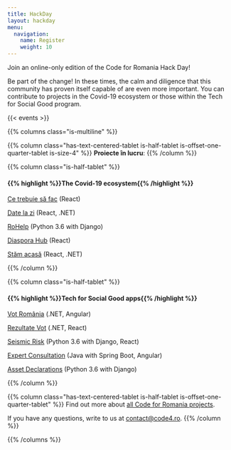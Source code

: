 ```yaml
---
title: HackDay
layout: hackday
menu:
  navigation:
    name: Register
    weight: 10
---
```


Join an online-only edition of the Code for Romania Hack Day!

Be part of the change! In these times, the calm and diligence that this community has proven itself capable of are even more important. You can contribute to projects in the Covid-19 ecosystem or those within the Tech for Social Good program.

{{< events >}}

{{% columns class="is-multiline" %}}

{{% column class="has-text-centered-tablet is-half-tablet is-offset-one-quarter-tablet is-size-4" %}}
**Proiecte în lucru**:
{{% /column %}}


{{% column class="is-half-tablet" %}}
#### {{% highlight %}}The Covid-19 ecosystem{{% /highlight %}}

[Ce trebuie să fac](https://github.com/orgs/code4romania/projects/26) (React)

[Date la zi](https://github.com/code4romania/date-la-zi/projects/1) (React, .NET)

[RoHelp](https://github.com/code4romania/diaspora-hub/projects/1) (Python 3.6 with Django)

[Diaspora Hub](https://github.com/code4romania/diaspora-hub/projects/1) (React)

[Stăm acasă](https://github.com/code4romania/stam-acasa/projects/1) (React, .NET)

{{% /column %}}


{{% column class="is-half-tablet" %}}
#### {{% highlight %}}Tech for Social Good apps{{% /highlight %}}

[Vot România](https://github.com/orgs/code4romania/projects/25) (.NET, Angular)

[Rezultate Vot](https://github.com/orgs/code4romania/projects/18) (.NET, React)

[Seismic Risk](https://github.com/orgs/code4romania/projects/16) (Python 3.6 with Django, React)

[Expert Consultation](https://github.com/orgs/code4romania/projects/15) (Java with Spring Boot, Angular)

[Asset Declarations](https://github.com/orgs/code4romania/projects/10) (Python 3.6 with Django)

{{% /column %}}

{{% column class="has-text-centered-tablet is-half-tablet is-offset-one-quarter-tablet" %}}
Find out more about [all Code for Romania projects](https://bit.ly/2SREoGf).

If you have any questions, write to us at [contact@code4.ro](mailto:contact@code4.ro).
{{% /column %}}

{{% /columns %}}
